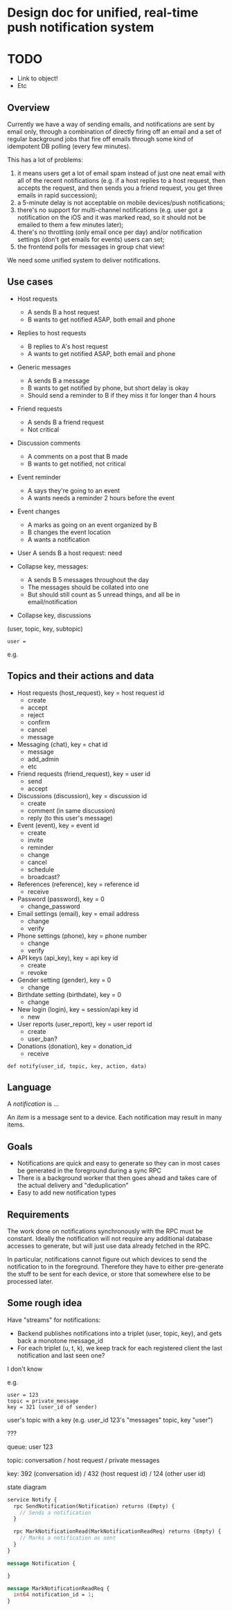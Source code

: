 # Design doc for unified, real-time push notification system

# TODO

* Link to object!
* Etc

## Overview

Currently we have a way of sending emails, and notifications are sent by email only, through a combination of directly firing off an email and a set of regular background jobs that fire off emails through some kind of idempotent DB polling (every few minutes).

This has a lot of problems:

1. it means users get a lot of email spam instead of just one neat email with all of the recent notifications (e.g. if a host replies to a host request, then accepts the request, and then sends you a friend request, you get three emails in rapid succession);
2. a 5-minute delay is not acceptable on mobile devices/push notifications;
3. there's no support for multi-channel notifications (e.g. user got a notification on the iOS and it was marked read, so it should not be emailed to them a few minutes later);
4. there's no throttling (only email once per day) and/or notification settings (don't get emails for events) users can set;
5. the frontend polls for messages in group chat view!

We need some unified system to deliver notifications.

## Use cases

* Host requests
  - A sends B a host request
  - B wants to get notified ASAP, both email and phone
* Replies to host requests
  - B replies to A's host request
  - A wants to get notified ASAP, both email and phone
* Generic messages
  - A sends B a message
  - B wants to get notified by phone, but short delay is okay
  - Should send a reminder to B if they miss it for longer than 4 hours
* Friend requests
  - A sends B a friend request
  - Not critical
* Discussion comments
  - A comments on a post that B made
  - B wants to get notified, not critical
* Event reminder
  - A says they're going to an event
  - A wants needs a reminder 2 hours before the event
* Event changes
  - A marks as going on an event organized by B
  - B changes the event location
  - A wants a notification

* User A sends B a host request: need

* Collapse key, messages:
  - A sends B 5 messages throughout the day
  - The messages should be collated into one
  - But should still count as 5 unread things, and all be in email/notification
* Collapse key, discussions

(user, topic, key, subtopic)

```
user =
```

e.g.

## Topics and their actions and data

* Host requests (host_request), key = host request id
  - create
  - accept
  - reject
  - confirm
  - cancel
  - message
* Messaging (chat), key = chat id
  - message
  - add_admin
  - etc
* Friend requests (friend_request), key = user id
  - send
  - accept
* Discussions (discussion), key = discussion id
  - create
  - comment (in same discussion)
  - reply (to this user's message)
* Event (event), key = event id
  - create
  - invite
  - reminder
  - change
  - cancel
  - schedule
  - broadcast?
* References (reference), key = reference id
  - receive
* Password (password), key = 0
  - change_password
* Email settings (email), key = email address
  - change
  - verify
* Phone settings (phone), key = phone number
  - change
  - verify
* API keys (api_key), key = api key id
  - create
  - revoke
* Gender setting (gender), key = 0
  - change
* Birthdate setting (birthdate), key = 0
  - change
* New login (login), key = session/api key id
  - new
* User reports (user_report), key = user report id
  - create
  - user_ban?
* Donations (donation), key = donation_id
  - receive

```py3
def notify(user_id, topic, key, action, data)
```

## Language

A *notification* is ...

An *item* is a message sent to a device. Each notification may result in many items.

## Goals

* Notifications are quick and easy to generate so they can in most cases be generated in the foreground during a sync RPC
* There is a background worker that then goes ahead and takes care of the actual delivery and "deduplication"
* Easy to add new notification types

## Requirements

The work done on notifications synchronously with the RPC must be constant. Ideally the notification will not require any additional database accesses to generate, but will just use data already fetched in the RPC.

In particular, notifications cannot figure out which devices to send the notification to in the foreground. Therefore they have to either pre-generate the stuff to be sent for each device, or store that somewhere else to be processed later.

## Some rough idea

Have "streams" for notifications:
* Backend publishes notifications into a triplet (user, topic, key), and gets back a monotone message_id
* For each triplet (u, t, k), we keep track for each registered client the last notification and last seen one?

I don't know

e.g.

```
user = 123
topic = private_message
key = 321 (user_id of sender)
```

user's topic with a key (e.g. user_id 123's "messages" topic, key "user")



???

queue: user 123

topic: conversation / host request / private messages

key:  392 (conversation id) / 432 (host request id) / 124 (other user id)



state diagram






```proto
service Notify {
  rpc SendNotification(Notification) returns (Empty) {
    // Sends a notification
  }

  rpc MarkNotificationRead(MarkNotificationReadReq) returns (Empty) {
    // Marks a notification as sent
  }
}

message Notification {

}

message MarkNotificationReadReq {
  int64 notification_id = 1;
}
```
